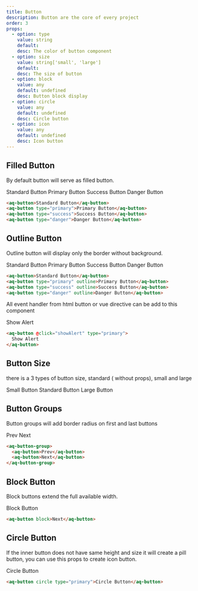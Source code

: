 ```yaml
---
title: Button
description: Button are the core of every project
order: 3
props:
  - option: type
    value: string
    default:
    desc: The color of button component
  - option: size
    value: string['small', 'large']
    default:
    desc: The size of button
  - option: block
    value: any
    default: undefined
    desc: Button block display
  - option: circle
    value: any
    default: undefined
    desc: Circle button
  - option: icon
    value: any
    default: undefined
    desc: Icon button
---
```


## Filled Button

By default button will serve as filled button.

<aq-button>Standard Button</aq-button>
<aq-button type="primary">Primary Button</aq-button>
<aq-button type="success">Success Button</aq-button>
<aq-button type="danger">Danger Button</aq-button>

```html
<aq-button>Standard Button</aq-button>
<aq-button type="primary">Primary Button</aq-button>
<aq-button type="success">Success Button</aq-button>
<aq-button type="danger">Danger Button</aq-button>
```

## Outline Button

Outline button will display only the border without background.

<aq-button outline>Standard Button</aq-button>
<aq-button type="primary" outline>Primary Button</aq-button>
<aq-button type="success" outline>Success Button</aq-button>
<aq-button type="danger" outline>Danger Button</aq-button>

```html
<aq-button>Standard Button</aq-button>
<aq-button type="primary" outline>Primary Button</aq-button>
<aq-button type="success" outline>Success Button</aq-button>
<aq-button type="danger" outline>Danger Button</aq-button>
```

All event handler from html button or vue directive can be add to this component

<example-alert-button>Show Alert</example-alert-button>

```html
<aq-button @click="showAlert" type="primary">
  Show Alert
</aq-button>
```

## Button Size

there is a 3 types of button size, standard ( without props), small and large

<aq-button type="primary" size="small">Small Button</aq-button>
<aq-button type="primary">Standard Button</aq-button>
<aq-button type="primary" size="large">Large Button</aq-button>

## Button Groups

Button groups will add border radius on first and last buttons

<aq-button-group>
  <aq-button>Prev</aq-button>
  <aq-button>Next</aq-button>
</aq-button-group>

```html
<aq-button-group>
  <aq-button>Prev</aq-button>
  <aq-button>Next</aq-button>
</aq-button-group>
```

## Block Button

Block buttons extend the full available width.

<aq-button block type="primary">Block Button</aq-button>

```html
<aq-button block>Next</aq-button>
```

## Circle Button

If the inner button does not have same height and size it will create a pill button, you can use this props to create icon button.

<div class="flex items-center">
  <aq-button circle type="primary mr-2">Circle Button</aq-button>

  <aq-button circle type="primary">
    <aq-icon name="pencil"></aq-icon>
  </aq-button>
</div>

```html
<aq-button circle type="primary">Circle Button</aq-button>
```